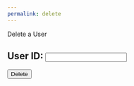 ```yaml
---
permalink: delete
---
```


<p class="title"> Delete a User </p>

<form action="javascript:delete_user()">
    <h2><label>
        User ID:
        <input type="text" name="duid" id="duid" required>
    </label></h2>
    <p>
        <button class="delete-button">Delete</button>
    </p>

</form>

<script type="module">
    // uri variable and options object are obtained from config.js
    import { uri, options } from '{{site.baseurl}}/assets/js/api/config.js';

    const url = uri + '/api/users/';

    function delete_user(){
    const body = {
      uid: document.getElementById("duid").value,
    };
    const AuthOptions = {
                mode: 'cors', // no-cors, *cors, same-origin
                credentials: 'include', // include, same-origin, omit
                headers: {
                    'Content-Type': 'application/json',
                },
                method: 'DELETE', // Override the method property
                cache: 'no-cache', // Set the cache property
                body: JSON.stringify(body) // delete if using backend code that fetches directly from the cookie
            };
      // fetch the API
      fetch(url, AuthOptions)
        // response is a RESTful "promise" on any successful fetch
        .then(response => {
          // check for response errors and display
          if (response.status !== 200) {
                window.location.replace("{{site.baseurl}}/403_Error?message=Insufficient+Permissions");
                return;
          }
          // valid response will contain JSON data
          response.json().then(data => {
            window.location.href = "{{site.baseurl}}/data/database";
          })
      })
      // catch fetch errors (ie ACCESS to server blocked)
      .catch(err => {
        console.log(err)
      });
  }
  window.delete_user = delete_user;
</script>